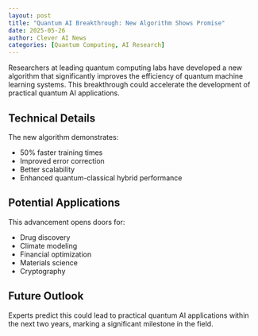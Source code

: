 ```yaml
---
layout: post
title: "Quantum AI Breakthrough: New Algorithm Shows Promise"
date: 2025-05-26
author: Clever AI News
categories: [Quantum Computing, AI Research]
---
```


Researchers at leading quantum computing labs have developed a new algorithm that significantly improves the efficiency of quantum machine learning systems. This breakthrough could accelerate the development of practical quantum AI applications.

## Technical Details

The new algorithm demonstrates:

- 50% faster training times
- Improved error correction
- Better scalability
- Enhanced quantum-classical hybrid performance

## Potential Applications

This advancement opens doors for:

- Drug discovery
- Climate modeling
- Financial optimization
- Materials science
- Cryptography

## Future Outlook

Experts predict this could lead to practical quantum AI applications within the next two years, marking a significant milestone in the field. 